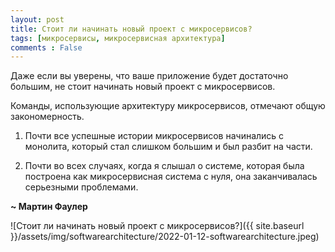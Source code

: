 ```yaml
---
layout: post
title: Стоит ли начинать новый проект с микросервисов?
tags: [микросервисы, микросервисная архитектура]
comments : False
---
```


Даже если вы уверены, что ваше приложение будет достаточно большим, не стоит начинать новый проект с микросервисов.

Команды, использующие архитектуру микросервисов, отмечают общую закономерность.

1. Почти все успешные истории микросервисов начинались с монолита, который стал слишком большим и был разбит на части.

2. Почти во всех случаях, когда я слышал о системе, которая была построена как микросервисная система с нуля, она заканчивалась серьезными проблемами.

**~ Мартин Фаулер**

![Стоит ли начинать новый проект с микросервисов?]({{ site.baseurl }}/assets/img/softwarearchitecture/2022-01-12-softwarearchitecture.jpeg)
